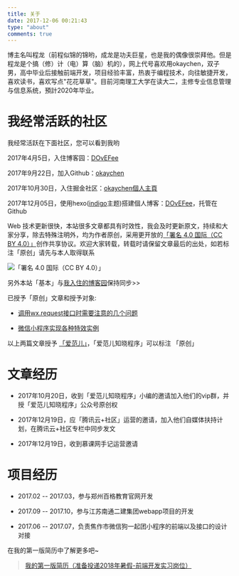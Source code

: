 ```yaml
---
title: 关于
date: 2017-12-06 00:21:43
type: "about"
comments: true
---
```


<i class="icon icon-book"></i> 博主名叫程龙（前程似锦的锦哟，成龙是功夫巨星，也是我的偶像很崇拜他。但是程龙是个搞（修）计（电）算（脑）机的），网上代号喜欢用okaychen，双子男，高中毕业后接触前端开发，项目经验丰富，热衷于编程技术，向往敏捷开发，喜欢读书，喜欢写点"花花草草"。目前河南理工大学在读大二，主修专业信息管理与信息系统，預計2020年毕业。

# 我经常活跃的社区

我经常活跃在下面社区，您可以看到我哟

2017年4月5日，入住博客园：[DOvEFee](https://www.cnblogs.com/okaychen)

2017年9月22日，加入Github：[okaychen](https://github.com/okaychen)

2017年10月30日，入住掘金社区：[okaychen個人主頁](https://juejin.im/user/59e3efdf6fb9a0451a756b78)

2017年12月05日，使用hexo([indigo](https://github.com/yscoder/hexo-theme-indigo)主题)搭建個人博客：[DOvEFee](http://www.chenqaq.com)，托管在Github

Web 技术更新很快，本站很多文章都具有时效性，我会及时更新原文，持续和大家分享，除去特殊注明外，均为作者原创，采用更开放的[「署名 4.0 国际（CC BY 4.0）」](https://creativecommons.org/licenses/by/4.0/deed.zh)创作共享协议。欢迎大家转载，转载时请保留文章最后的出处，如若标注「原创」请先与本人取得联系

![「署名 4.0 国际（CC BY 4.0）」](http://www.chenqaq.com/assets/images/cc-by.png)

<i class="icon icon-creative-commons"></i> 另外本站「基本」与[我入住的博客园](https://www.cnblogs.com/okaychen)保持同步>>

已授予「原创」文章和授予对象:

- [调用wx.request接口时需要注意的几个问题](https://www.cnblogs.com/okaychen/p/7655601.html)

- [微信小程序实现各种特效实例](https://www.cnblogs.com/okaychen/p/7616581.html)

<i class="icon icon-bookmark-o"></i> 以上两篇文章授予 [「爱范儿」](https://www.ifanr.com)，「爱范儿知晓程序」可以标注 「原创」


# 文章经历

- 2017年10月20日，收到「爱范儿知晓程序」小编的邀请加入他们的vip群，并授「爱范儿知晓程序」公众号原创权

- 2017年12月19日，应「腾讯云+社区」运营的邀请，加入他们自媒体扶持计划，在腾讯云+社区专栏中同步发文

- 2017年12月19日，收到慕课网手记运营邀请

# 项目经历

- 2017.02 -- 2017.03，参与郑州百格教育官网开发

- 2017.09 -- 2017.10，参与江苏南通二建集团webapp项目的开发

- 2017.06 -- 2017.07，负责焦作市微信狗一起团小程序的前端以及接口的设计对接

<i class="icon icon-eye"></i> 在我的第一版简历中了解更多吧~

>[我的第一版简历（准备投递2018年暑假-前端开发实习岗位）](../../../../assets/resume/resume.html)

<!-- # 联系我

![微信](../../../../assets/images/wechat.png) -->

<!-- `我的大学`期望完成的目标
  - 最后的"毕业证"
  - 希望有机会成为一名技术编辑签约作者
  - 我的秋招的目标是阿里前端

#### 拿到"河南理工大学的毕业证"？
这一纸证书代表了我在`河南理工大学`的四年，我完成了所有的课程任务，包含的是我这奋斗的四年的回忆。未来的路我们无法预料，有一天，它成为了我的救命稻草，也说不定呢。有时候会因为学历问题而自卑，如果有可能的话，希望将来的我还有机会跟着赵老师深造。但是我既然选择了工作，十年后的今天我仍不会后悔。

我的大学选择的路，我不后悔。

#### 成为一名"签约"技术编辑作者？ -->


  